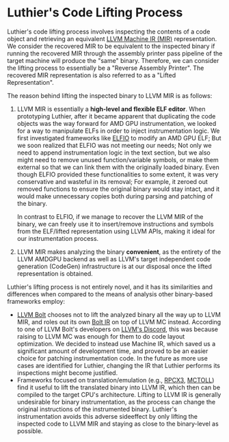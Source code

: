 # Luthier's Code Lifting Process

Luthier's code lifting process involves inspecting the contents of a code object and
retrieving an equivalent [LLVM Machine IR (MIR)](https://llvm.org/docs/MIRLangRef.html)
representation. We consider the recovered MIR to be equivalent to the inspected binary
if running the recovered MIR through the assembly printer pass pipeline of the
target machine will produce the "same" binary. Therefore, we can consider the
lifting process to essentially be a "Reverse Assembly Printer".
The recovered MIR representation is also referred to as a "Lifted Representation".

The reason behind lifting the inspected binary to LLVM MIR is as follows:

1. LLVM MIR is essentially a **high-level and flexible ELF editor**. When prototyping
   Luthier, after it became apparent that duplicating the code objects was the way forward
   for AMD GPU instrumentation, we looked for a way to manipulate ELFs in order to
   inject instrumentation logic. We first investigated frameworks like
   [ELFIO](https://github.com/serge1/ELFIO) to modify an AMD GPU ELF; But we soon realized
   that ELFIO was not meeting our needs; Not only we need to append instrumentation logic in
   the text section, but we also might need to remove unused function/variable symbols,
   or make them external so that we can link them with the originally loaded binary.
   Even though ELFIO provided these functionalities to some extent, it was very conservative
   and wasteful in its removal; For example, it zeroed out removed functions to ensure the
   original binary would stay intact, and it would make unnecessary copies both during parsing
   and patching of the binary.

   In contrast to ELFIO, if we manage to recover the LLVM MIR of the binary, we can freely use it
   to insert/remove instructions and symbols from the ELF/lifted representation using LLVM APIs,
   making it ideal for our instrumentation process.

2. LLVM MIR makes analyzing the binary **convenient**, as the entirety of the LLVM AMDGPU backend
   as well as LLVM's target independent code generation (CodeGen) infrastructure is at our disposal
   once the lifted representation is obtained.

Luthier's lifting process is not entirely novel, and it has its similarities and differences when
compared to the means of analysis other binary-based frameworks employ:

- [LLVM Bolt](https://github.com/llvm/llvm-project/blob/main/bolt/README.md) chooses not to
  lift the analyzed binary all the way up to LLVM MIR, and roles out its own
  [Bolt IR](https://llvm.org/devmtg/2023-05/slides/Tutorial-May10/02-Ayupov-BOLTPass.pdf) on top
  of LLVM MC instead.
  According to one of LLVM Bolt's developers
  on [LLVM's Discord](https://discord.com/channels/636084430946959380/930647188944613406/1218367771532988436),
  this was because raising to LLVM MC was enough for them to do code layout optimization.
  We decided to instead use Machine IR, which saved us a significant amount of development time,
  and proved to be an easier choice for patching instrumentation code. In the future 
  as more use cases are identified for Luthier, changing the IR that Luthier performs its inspections
  might become justified.
- Frameworks focused on translation/emulation
  (e.g., [RPCX3](https://rpcs3.net/), [MCTOLL](https://github.com/microsoft/llvm-mctoll))
  find it useful to lift the translated binary into LLVM IR, which then can be compiled to the
  target CPU's architecture. Lifting to LLVM IR is generally undesirable for binary instrumentation,
  as the process can change the original instructions of the instrumented binary. Luthier's instrumentation
  avoids this adverse sideeffect by only lifting the inspected code to LLVM MIR and staying as close
  to the binary-level as possible.
